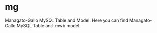 # mg
Managato-Gallo MySQL Table and Model.
Here you can find Managato-Gallo MySQL Table and .mwb model.
